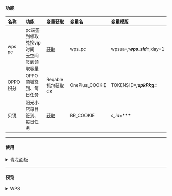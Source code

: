#### 功能
| 名称     | 功能                                                                      | 变量获取                          | 变量名 | 变量模版 |
|:-------|:------------------------------------------------------------------------|:------------------------------|:------------------------------|:------------------------------|
| wps pc | pc端签到领取兑换vip时间<br/> 云空间签到领取容量<br/>| [获取](https://vip.wps.cn/home) | wps_pc | wpsua=***;wps_sid=***;day=1 |
| OPPO积分 | OPPO商城签到、每日任务 | Reqable抓包获取CK | OnePlus_COOKIE | TOKENSID=***;apkPkg=*** |
| 贝锐 | 阳光小店每日签到、每日任务 | [获取](https://www.oray.com/) | BR_COOKIE | _s_id_=*** | 

---
#### 使用
<details> <summary>青龙面板</summary>

##### 拉库
```
ql repo https://github.com/ytt447735/automation.git   fun|notify.py fun main py
```
##### 环境变量
PC(day等于每日签到时自动兑换天数，可不设)：
```
wps_pc
wpsua=***;wps_sid=***;day=1
```
##### 依赖
```
ujson
requests
```
#### 验证码识别配置
之前版本采用的是百度的手写文字识别功能，[获取](https://console.bce.baidu.com/ai/?_=1722298138766#/ai/ocr/overview/index)
在"/fun/baidu.py"文件内修改"API_KEY"、"SECRET_KEY"的值<br/>
百度识别准确率低，已替换，原代码保留着，可自行替换<br/>
新代码已采用YOLOv8模型识别，准确率98%左右，识别模型代码暂不开放，识别接口暂免费提供<br/>

#### CK失效
目前测试发现CK好像不会过期，一直有效
</details>

---
#### 预览
<details> <summary>WPS</summary>

![WPS](image/3.png)
</details>
